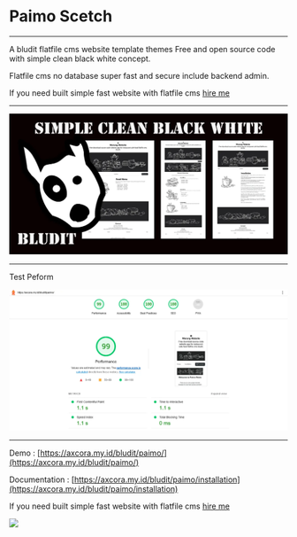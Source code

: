 # Paimo Scetch

--------

A bludit flatfile cms website template themes Free and open source code with simple clean black white concept.

Flatfile cms no database super fast and secure include backend admin.

If you need built simple fast website with flatfile cms [hire me](https://www.fiverr.com/creativitas/design-your-website-with-phyton-django)


--------

![Free download bludit template](banner.webp)

--------

Test Peform

![Free download bludit template](ligthhouse.webp)

--------

Demo : [https://axcora.my.id/bludit/paimo/](https://axcora.my.id/bludit/paimo/)

Documentation : [https://axcora.my.id/bludit/paimo/installation](https://axcora.my.id/bludit/paimo/installation)

If you need built simple fast website with flatfile cms [hire me](https://www.fiverr.com/creativitas/design-your-website-with-phyton-django)

<a href="https://www.buymeacoffee.com/axcora"><img width="240" src="https://blogger.googleusercontent.com/img/b/R29vZ2xl/AVvXsEgIA9HMwkK8kr7uRwVNxnhXsLQsJHxQQYVSzqCAaK58OpJOiTlzbIX7eEwS_VpJ3oEG-xrmVEl2WKqGvB_o-KjyBGTbbjFHM_bN2Jce9g3FTnt2ZJViwcvB9DHPOKPEMCl7jTQRVWKPw_ETloH7_CK8Xr09SSNNx22xnfGjViwdEsGtR-yGrLmr-JUGHA/s1090/bmc-button.png"/></a>
